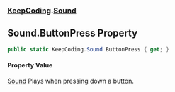 ### [KeepCoding](KeepCoding.md 'KeepCoding').[Sound](KeepCoding_Sound.md 'KeepCoding.Sound')
## Sound.ButtonPress Property
```csharp
public static KeepCoding.Sound ButtonPress { get; }
```
#### Property Value
[Sound](KeepCoding_Sound.md 'KeepCoding.Sound')
Plays when pressing down a button.  
